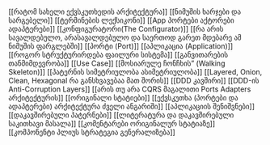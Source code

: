 [[რატომ სახელი ექვსკუთხედის  არქიტექტურა]]
[[ნიმუშის ხარჯები და სარგებელი]]
[[ტერმინების ლექსიკონი]]
[[App პორტები აქტორები ადაპტერები]]
[[კონფიგურატორი(The Configurator)]]
[[რა არის სავალდებულო, არასავალდებულო და საერთოდ გარეთ მდებარე ამ ნიმუშის ფარგლებში]]
[[პორტი (Port)]]
[[აპლიკაცია (Application)]]
[[როგორ სტრუქტურირდება ფაილური სისტემა]]
[[განვითარების თანმიმდევრობა]]
[[Use Case]]
[[მოსიარულე ჩონჩხის” (Walking Skeleton)]]
[[პატერნის სიმეტრიულობა ასიმეტრიულობა]]
[[Layered, Onion, Clean, Hexagonal რა განსხვავებაა მათ შორის]]
[[DDD კავშირი]] 
[[DDD-ის Anti-Corruption Layers]]
[[არის თუ არა CQRS მაგალითი Ports  Adapters არქიტექტურის]]
[[ორიგინალი სტატიები]]
[[ექვსკუთხა (პორტები და ადაპტერები) არქიტექტურა ძველი ანგარიში]]
[[აპლიკაციის შენიშვნები]]
[[დაკავშირებული პატერნები]]
[[ლიტერატურა და დაკავშირებული საკითხავი მასალა]]
[[კომენტარები ორიგინალურ სტატიაზე]]
[[კომპონენტი პლიუს სტრატეგია გენერალიზება]]